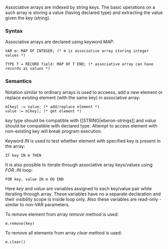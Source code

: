 Associative arrays are indexed by string keys. The basic operations on a such array is storing a value (having declared type) and extracting the value given the key (string).

### Syntax
Associative arrays are declared using keyword *MAP*:
    
    VAR m: MAP OF INTEGER; (* m is associative array storing integer values *)

    TYPE T = RECORD field: MAP OF T END; (* associative array can have records as values *)

### Semantics
Notation similar to ordinary arrays is used to acceess, add a new element or replace existing element (with the same key) in associative array:
    
    m[key] := value; (* add/replace element *)
    value := m[key]; (* get element *)

_key_ type should be compatible with [[STRING|eberon-strings]] and _value_ should be compatible with declared type. Attempt to access element with non-existing key will break program execution.

Keyword *IN* is used to test whether element with specified key is present in the array:
    
    IF key IN m THEN

It is also possible to iterate through associative array keys/values using *FOR..IN* loop:
    
    FOR key, value IN m DO END

Here _key_ and _value_ are variables assigned to each key/value pair while iterating through array. These variables have no a separate declaration and their visibility scope is inside loop only. Also these variables are read-only - similar to non-VAR parameters.

To remove element from array *remove* method is used:
    
    m.remove(key)

To remove all elements from array *clear* method is used:    

    m.clear()
